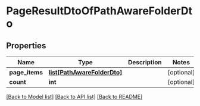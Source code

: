 # PageResultDtoOfPathAwareFolderDto

## Properties
Name | Type | Description | Notes
------------ | ------------- | ------------- | -------------
**page_items** | [**list[PathAwareFolderDto]**](PathAwareFolderDto.md) |  | [optional] 
**count** | **int** |  | [optional] 

[[Back to Model list]](../README.md#documentation-for-models) [[Back to API list]](../README.md#documentation-for-api-endpoints) [[Back to README]](../README.md)


